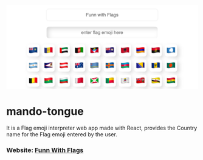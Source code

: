 ![Funn-With-flags](images/fwf.png)

# mando-tongue

It is a Flag emoji interpreter web app made with React, provides the Country name for the Flag emoji entered by the user.

### Website: [Funn With Flags](https://gw7u5.csb.app/)

